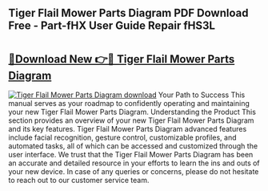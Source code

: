 ## Tiger Flail Mower Parts Diagram PDF Download Free - Part-fHX User Guide Repair fHS3L

# <h2><a href="http://dfqzs6.blite.top/?on=Tiger+Flail+Mower+Parts+Diagram">🔗Download New 👉🔴 Tiger Flail Mower Parts Diagram</a></h2>

[![Tiger Flail Mower Parts Diagram download](https://i.imgur.com/lujVjoI.png)](http://dfqzs6.blite.top/?on=Tiger+Flail+Mower+Parts+Diagram)
Your Path to Success This manual serves as your roadmap to confidently operating and maintaining your new Tiger Flail Mower Parts Diagram. Understanding the Product This section provides an overview of your new Tiger Flail Mower Parts Diagram and its key features. Tiger Flail Mower Parts Diagram advanced features include facial recognition, gesture control, customizable profiles, and automated tasks, all of which can be accessed and customized through the user interface. We trust that the Tiger Flail Mower Parts Diagram has been an accurate and detailed resource in your efforts to learn the ins and outs of your new device. In case of any queries or concerns, please do not hesitate to reach out to our customer service team.

